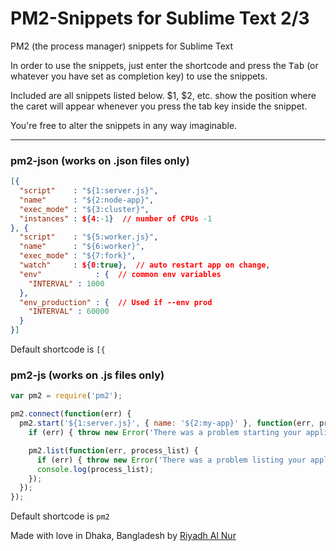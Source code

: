 # PM2-Snippets for Sublime Text 2/3  

PM2 (the process manager) snippets for Sublime Text    

In order to use the snippets, just enter the shortcode and press the <kbd>Tab</kbd> (or whatever you have set as completion key) to use the snippets.  

Included are all snippets listed below. $1, $2, etc. show the position where the caret will appear whenever you press the tab key inside the snippet.  

You're free to alter the snippets in any way imaginable.  

---  

### pm2-json (works on .json files only)  
```json  
[{
  "script"    : "${1:server.js}",
  "name"      : "${2:node-app}",
  "exec_mode" : "${3:cluster}",
  "instances" : ${4:-1}  // number of CPUs -1
}, {
  "script"    : "${5:worker.js}",
  "name"      : "${6:worker}",
  "exec_mode" : "${7:fork}",
  "watch"     : ${0:true},  // auto restart app on change,
  "env"            : {  // common env variables
    "INTERVAL" : 1000
  },
  "env_production" : {  // Used if --env prod
    "INTERVAL" : 60000
  }
}]  
```  

Default shortcode is `[{`  

### pm2-js (works on .js files only)  
```js  
var pm2 = require('pm2');

pm2.connect(function(err) {
  pm2.start('${1:server.js}', { name: '${2:my-app}' }, function(err, proc) {
    if (err) { throw new Error('There was a problem starting your application ' + err); }

    pm2.list(function(err, process_list) {
      if (err) { throw new Error('There was a problem listing your applications ' + err); }
      console.log(process_list);
    });
  });
});  
```  

Default shortcode is `pm2`  

Made with love in Dhaka, Bangladesh by [Riyadh Al Nur](https://twitter.com/riyadhalnur)
